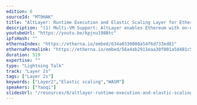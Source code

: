 ```yaml
---
edition: 6
sourceId: "MT9HAK"
title: "AltLayer: Runtime Execution and Elastic Scaling Layer for Ethereum"
description: "(1) Multi-VM Support: AltLayer enables Ethereum with on-demand EVM/WASM execution layer. (2) Elastic Scalability: To handle surge requests on Ethereum, AltLayer enables dApps to quickly spin off custom execution layer (flash layers) to serve users, with near-instant finality(<2s), low gas fees (<0.01USD) and high throughput(~2,000 tps).  (3) Ubiquitous Verification: To embrace decentralization, AltLayer runs multiple block producers/verifiers including commodity machines, browsers for users."
youtubeUrl: "https://youtu.be/kpjnu198Btc"
ipfsHash: ""
ethernaIndex: "https://etherna.io/embed/634a0330080a54f6d733ed81"
ethernaPermalink: "https://etherna.io/embed/56a4ab2911eaa30f001a5d481c5730cf8fc9353ad0fb3a810c32c8001693d56b"
duration: 519
expertise: ""
type: "Lightning Talk"
track: "Layer 2s"
tags: ["Layer 2s"]
keywords: ["Layer2","Elastic scaling","WASM"]
speakers: ["Yaoqi"]
slidesUrl: "/resources/6/altlayer-runtime-execution-and-elastic-scaling-layer-for-ethereum.pdf"
---
```

